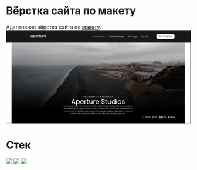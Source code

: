 # Вёрстка сайта по макету

Адаптивная вёрстка сайта по [макету](https://www.figma.com/design/blVze6idYnyRJkLG88L5eA/Aperture?node-id=0-1&t=ryEqV2GQDHGuPkM8-1).
![Превью сайта](https://github.com/Ribreak/Aperture/blob/main/preview.png)
# Стек
<img src="https://cdn.jsdelivr.net/gh/devicons/devicon@latest/icons/html5/html5-original-wordmark.svg" height=80px />
<img src="https://cdn.jsdelivr.net/gh/devicons/devicon@latest/icons/css3/css3-original-wordmark.svg" height=80px />
<img src="https://cdn.jsdelivr.net/gh/devicons/devicon@latest/icons/javascript/javascript-original.svg" height=80px />

